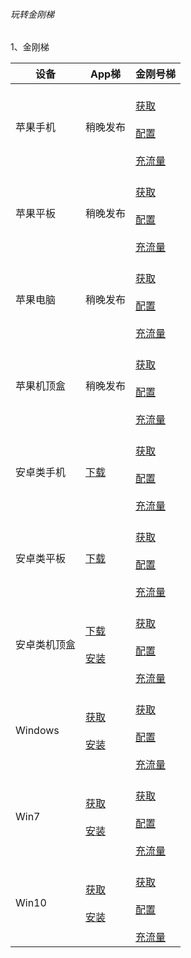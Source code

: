 ###### 玩转金刚梯


1、金刚梯

|设备|App梯|金刚号梯 |
|----------- |  ----------- | ----------- | 
| 苹果手机|稍晚发布|<br>[获取]()<br><br>[配置]()<br><br>[充流量]()<br>|
| 苹果平板|稍晚发布| <br>[获取]()<br><br>[配置]()<br><br>[充流量]()<br> |
| 苹果电脑|稍晚发布| <br>[获取]()<br><br>[配置]()<br><br>[充流量]()<br> |
| 苹果机顶盒|稍晚发布| <br>[获取]()<br><br>[配置]()<br><br>[充流量]()<br> |
| 安卓类手机|[下载](https://github.com/a2zitpro/web/blob/master/LadderFree/Android/Phone/KKLadderAPP/KKLadderAPPGet.md)|<br>[获取]()<br><br>[配置]()<br><br>[充流量]()<br> |
| 安卓类平板|[下载](https://github.com/a2zitpro/web/blob/master/LadderFree/Android/Pad/KKLadderAPP/KKLadderAPPGet.md)|<br>[获取]()<br><br>[配置]()<br><br>[充流量]()<br> |
| 安卓类机顶盒|[下载](https://github.com/a2zitpro/web/blob/master/LadderFree/Android/TVBox/KKLadderAPP/KKLadderAPPGet.md)<br><br>[安装](https://github.com/a2zitpro/web/blob/master/LadderFree/Android/TVBox/KKLadderAPP/KKLadderAPPConfigure.md)| <br>[获取]()<br><br>[配置]()<br><br>[充流量]()<br> |
| Windows|[获取](https://github.com/a2zitpro/web/blob/master/LadderFree/Windows/KKLadderAPPGet.md)<br><br>[安装](https://github.com/a2zitpro/web/blob/master/LadderFree/Windows/KKLadderAPPConfigure.md)| <br>[获取]()<br><br>[配置]()<br><br>[充流量]()<br> |
| Win7|[获取](https://github.com/a2zitpro/web/blob/master/LadderFree/Windows/Win7/KKLadderAPPGet.md)<br><br>[安装](https://github.com/a2zitpro/web/blob/master/LadderFree/Windows/Win7/KKLadderAPPConfigure.md) | <br>[获取]()<br><br>[配置]()<br><br>[充流量]()<br> |
| Win10|[获取](https://github.com/a2zitpro/web/blob/master/LadderFree/Windows/Win10/KKLadderAPPGet.md)<br><br>[安装](https://github.com/a2zitpro/web/blob/master/LadderFree/Windows/Win10/KKLadderAPPConfigure.md) | <br>[获取]()<br><br>[配置]()<br><br>[充流量]()<br> |
